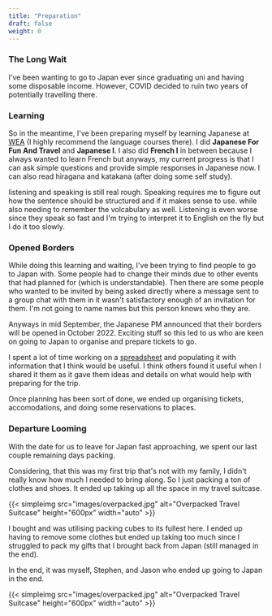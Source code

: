 ```yaml
---
title: "Preparation"
draft: false
weight: 0
---
```

### The Long Wait

I've been wanting to go to Japan ever since graduating uni and having some disposable income. However, COVID decided to ruin two years of potentially travelling there.


### Learning

So in the meantime, I've been preparing myself by learning Japanese at [WEA](https://www.wea-sa.com.au/) (I highly recommend the language courses there). I did **Japanese For Fun And Travel** and **Japanese I**. I also did **French I** in between because I always wanted to learn French but anyways, my current progress is that I can ask simple questions and provide simple responses in Japanese now. I can also read hiragana and katakana (after doing some self study).

listening and speaking is still real rough. Speaking requires me to figure out how the sentence should be structured and if it makes sense to use. while also needing to remember the volcabulary as well. Listening is even worse since they speak so fast and I'm trying to interpret it to English on the fly but I do it too slowly.


### Opened Borders

While doing this learning and waiting, I've been trying to find people to go to Japan with. Some people had to change their minds due to other events that had planned for (which is understandable). Then there are some people who wanted to be invited by being asked directly where a message sent to a group chat with them in it wasn't satisfactory enough of an invitation for them. I'm not going to name names but this person knows who they are.

Anyways in mid September, the Japanese PM announced that their borders will be opened in October 2022. Exciting stuff so this led to us who are keen on going to Japan to organise and prepare tickets to go.

I spent a lot of time working on a [spreadsheet](https://docs.google.com/spreadsheets/d/1sXl3gYC8ZeWjZuWGpjnTzAWPfVCgZ7zYeqOGEUZRi3I/edit?usp=sharing) and populating it with information that I think would be useful. I think others found it useful when I shared it them as it gave them ideas and details on what would help with preparing for the trip.

Once planning has been sort of done, we ended up organising tickets, accomodations, and doing some reservations to places.

### Departure Looming

With the date for us to leave for Japan fast approaching, we spent our last couple remaining days packing.

Considering, that this was my first trip that's not with my family, I didn't really know how much I needed to bring along. So I just packing a ton of clothes and shoes. It ended up taking up all the space in my travel suitcase.

{{< simpleimg src="images/overpacked.jpg" alt="Overpacked Travel Suitcase" height="600px" width="auto" >}}

I bought and was utilising packing cubes to its fullest here. I ended up having to remove some clothes but ended up taking too much since I struggled to pack my gifts that I brought back from Japan (still managed in the end).

In the end, it was myself, Stephen, and Jason who ended up going to Japan in the end.

{{< simpleimg src="images/overpacked.jpg" alt="Overpacked Travel Suitcase" height="600px" width="auto" >}}
